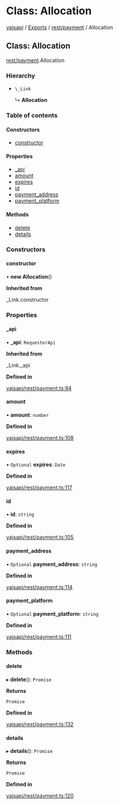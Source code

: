 # Class: Allocation

[yajsapi](../yajsapi.md) / [Exports](../modules/) / [rest/payment](../modules/rest_payment.md) / Allocation

## Class: Allocation

[rest/payment](../modules/rest_payment.md).Allocation

### Hierarchy

* `\_Link`

  ↳ **Allocation**

### Table of contents

#### Constructors

* [constructor](rest_payment.allocation.md#constructor)

#### Properties

* [\_api](rest_payment.allocation.md#_api)
* [amount](rest_payment.allocation.md#amount)
* [expires](rest_payment.allocation.md#expires)
* [id](rest_payment.allocation.md#id)
* [payment\_address](rest_payment.allocation.md#payment_address)
* [payment\_platform](rest_payment.allocation.md#payment_platform)

#### Methods

* [delete](rest_payment.allocation.md#delete)
* [details](rest_payment.allocation.md#details)

### Constructors

#### constructor

• **new Allocation**\(\)

**Inherited from**

\_Link.constructor

### Properties

#### \_api

• **\_api**: `RequestorApi`

**Inherited from**

\_Link.\_api

**Defined in**

[yajsapi/rest/payment.ts:94](https://github.com/golemfactory/yajsapi/blob/8f42a91/yajsapi/rest/payment.ts#L94)

#### amount

• **amount**: `number`

**Defined in**

[yajsapi/rest/payment.ts:108](https://github.com/golemfactory/yajsapi/blob/8f42a91/yajsapi/rest/payment.ts#L108)

#### expires

• `Optional` **expires**: `Date`

**Defined in**

[yajsapi/rest/payment.ts:117](https://github.com/golemfactory/yajsapi/blob/8f42a91/yajsapi/rest/payment.ts#L117)

#### id

• **id**: `string`

**Defined in**

[yajsapi/rest/payment.ts:105](https://github.com/golemfactory/yajsapi/blob/8f42a91/yajsapi/rest/payment.ts#L105)

#### payment\_address

• `Optional` **payment\_address**: `string`

**Defined in**

[yajsapi/rest/payment.ts:114](https://github.com/golemfactory/yajsapi/blob/8f42a91/yajsapi/rest/payment.ts#L114)

#### payment\_platform

• `Optional` **payment\_platform**: `string`

**Defined in**

[yajsapi/rest/payment.ts:111](https://github.com/golemfactory/yajsapi/blob/8f42a91/yajsapi/rest/payment.ts#L111)

### Methods

#### delete

▸ **delete**\(\): `Promise`

**Returns**

`Promise`

**Defined in**

[yajsapi/rest/payment.ts:132](https://github.com/golemfactory/yajsapi/blob/8f42a91/yajsapi/rest/payment.ts#L132)

#### details

▸ **details**\(\): `Promise`

**Returns**

`Promise`

**Defined in**

[yajsapi/rest/payment.ts:120](https://github.com/golemfactory/yajsapi/blob/8f42a91/yajsapi/rest/payment.ts#L120)

